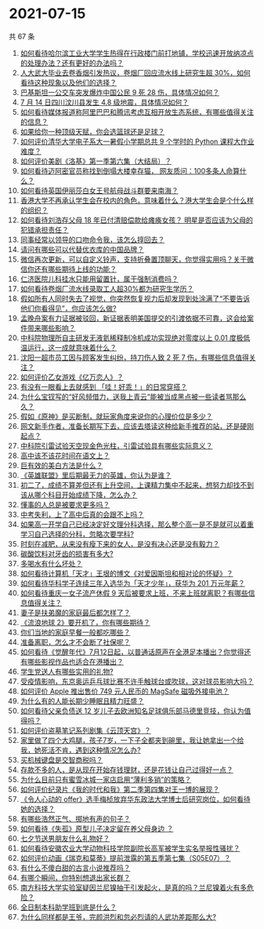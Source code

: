 # 2021-07-15

共 67 条

<!-- BEGIN -->
<!-- 最后更新时间 Thu Jul 15 2021 05:01:53 GMT+0800 (China Standard Time) -->

1. [如何看待哈尔滨工业大学学生热得在行政楼门前打地铺，学校迅速开放纳凉点的处理办法？还有更好的办法吗？](https://www.zhihu.com/question/471954284)
1. [人大武大毕业去卷香烟引发热议，卷烟厂回应流水线上研究生超
   30%，如何看待这种现象以及他们的选择？](https://www.zhihu.com/question/472023038)
1. [巴基斯坦一公交车突发爆炸中国公民 9 死 28 伤，具体情况如何？](https://www.zhihu.com/question/472168448)
1. [7 月 14 日四川汶川县发生 4.8 级地震，具体情况如何？](https://www.zhihu.com/question/472278269)
1. [如何看待媒体报道称阿里巴巴和腾讯考虑互相开放生态系统，有哪些值得关注的信息？](https://www.zhihu.com/question/472226846)
1. [如果给你一种顶级天赋，你会选篮球还是足球？](https://www.zhihu.com/question/404964574)
1. [如何评价清华大学电子系大一暑假小学期总共 9 个学时的 Python
   课程大作业难度？](https://www.zhihu.com/question/471999381)
1. [如何评价美剧《洛基》第一季第六集（大结局）？](https://www.zhihu.com/question/471727220)
1. [如何看待迈阿密官员称找到倒塌大楼幸存猫，
   网友质问：100多条人命算什么？](https://www.zhihu.com/question/471388249)
1. [如何看待英国伊丽莎白女王号航母战斗群要来南海？](https://www.zhihu.com/question/471963739)
1. [香港大学不再承认学生会在校内的角色，意味着什么？港大学生会是个什么样的组织？](https://www.zhihu.com/question/472106510)
1. [如何看待刘浩存父母 18 年已付清赔偿款给瘫痪女孩？
   明星是否应该为父母的犯错承担责任？](https://www.zhihu.com/question/472014999)
1. [同事经常以领导的口吻命令我，该怎么㨃回去？](https://www.zhihu.com/question/341779064)
1. [请问有哪些可以代替优衣库的中国品牌？](https://www.zhihu.com/question/451270885)
1. [微信再次更新，可以自定义铃声，支持折叠置顶聊天，你觉得实用吗？关于微信你还有哪些期待上线的功能？](https://www.zhihu.com/question/472167021)
1. [仁济医院儿科挂水只能用留置针，属于强制消费吗？](https://www.zhihu.com/question/470800261)
1. [如何看待卷烟厂流水线录取工人超30%都为研究生学历？](https://www.zhihu.com/question/472132593)
1. [假如所有人同时失去了视觉，你突然恢复视力后却发现到处涂满了“不要告诉他们你看得见”，你应该怎么做?](https://www.zhihu.com/question/455155293)
1. [孟晚舟案有力证据被驳回，新证据表明美国提交的引渡依据不可靠，这会给案件带来哪些影响？](https://www.zhihu.com/question/471307679)
1. [中科院物理所自主研发无液氦稀释制冷机成功实现绝对零度以上 0.01
   度极低温运行，这一成就意味着什么？](https://www.zhihu.com/question/471946119)
1. [沈阳一超市员工因与顾客发生纠纷，持刀伤人致 2 死 7
   伤，有哪些信息值得关注？](https://www.zhihu.com/question/472203816)
1. [如何评价乙女游戏《亿万恋人》？](https://www.zhihu.com/question/470777067)
1. [有没有一眼看上去就感到 「哇！好乖！」的日常穿搭？](https://www.zhihu.com/question/454682479)
1. [为什么宝钗写的“好风频借力，送我上青云”能被当成黑点被一些读者骂那么久？](https://www.zhihu.com/question/467421306)
1. [假如《原神》是买断制，就玩家角度来说你的心理价位是多少？](https://www.zhihu.com/question/471287488)
1. [网文新手作者，准备长期写下去，应该去塔读这种给新手推荐的站，还是硬刚起点？](https://www.zhihu.com/question/470591191)
1. [中科院引雷试验天空现金色光柱，引雷试验具有哪些实际意义？](https://www.zhihu.com/question/472048621)
1. [高中该不该花时间在语文上？](https://www.zhihu.com/question/471034401)
1. [巨有效的美白方法是什么？](https://www.zhihu.com/question/437976033)
1. [《英雄联盟》里后期最无力的英雄，你认为是谁？](https://www.zhihu.com/question/463004471)
1. [初二了，成绩不算差但还有上升空间，上课精力集中不起来，想努力却找不到该从哪个科目开始成绩下降，怎么办？](https://www.zhihu.com/question/472160742)
1. [懂事的人总是被要求更多吗？](https://www.zhihu.com/question/472102017)
1. [中考失利，上了高中后真的会跟不上吗？](https://www.zhihu.com/question/472040925)
1. [如果高一开学自己已经决定好文理分科选择，那么整个高一是不是就可以着重学习自己选择的分科，忽略次要学科?](https://www.zhihu.com/question/472215575)
1. [时刻在减肥，从来没有瘦下来的女人，是没有决心还是没有毅力？](https://www.zhihu.com/question/470909365)
1. [碳酸饮料对牙齿的损害有多大?](https://www.zhihu.com/question/469791739)
1. [多喝水有什么坏处？](https://www.zhihu.com/question/468560630)
1. [如何看待计算机「天才」王垠的博文《对爱因斯坦和相对论的怀疑》？](https://www.zhihu.com/question/471840054)
1. [如何看待华科学子连续三年入选华为「天才少年」，获华为 201
   万元年薪？](https://www.zhihu.com/question/469711065)
1. [如何看待重庆一女子流产休假 9
   天后被要求上班，不来上班就离职？有哪些信息值得关注？](https://www.zhihu.com/question/471945220)
1. [妻子是扶弟魔的家庭最后都怎样了？](https://www.zhihu.com/question/388115245)
1. [《流浪地球 2》要开机了，你有哪些期待？](https://www.zhihu.com/question/471927786)
1. [你们当地的家庭早餐一般都吃哪些？](https://www.zhihu.com/question/469546825)
1. [准备离职，怎么才不会断了社保呢？](https://www.zhihu.com/question/22741732)
1. [如何看待《觉醒年代》7月12日起，以普通话原声在全港足本播出？你觉得还有哪些影视作品也适合在港播出？](https://www.zhihu.com/question/471859341)
1. [学生党送人有哪些实用的礼物?](https://www.zhihu.com/question/314076042)
1. [受疫情影响，东京奥运乒乓球比赛不许手触球台或吹球，这对球员影响大吗？](https://www.zhihu.com/question/472117398)
1. [如何评价 Apple 推出售价 749 元人民币的 MagSafe
   磁吸外接电池？](https://www.zhihu.com/question/472094624)
1. [为什么有的人能长期少睡眠且精力旺盛？](https://www.zhihu.com/question/27087016)
1. [如何看待父亲负债送 12
   岁儿子去欧洲知名足球俱乐部马德里竞技，你认为值得吗？](https://www.zhihu.com/question/471075934)
1. [如何评价盗墓笔记系列剧集《云顶天宫》？](https://www.zhihu.com/question/470890977)
1. [家里做了四个大鸡腿，孩子7岁，一下子全都夹到碗里，我让她拿出一个给我，她死活不肯，遇到这种情况怎么办?](https://www.zhihu.com/question/471273205)
1. [买机械键盘是交智商税吗？](https://www.zhihu.com/question/346057428)
1. [存款不多的人，是从现在开始存钱理财，还是花钱让自己过得好一点？](https://www.zhihu.com/question/471111369)
1. [为什么目前只有蜜雪冰城一家店启用“薄利多销”的策略？](https://www.zhihu.com/question/469087818)
1. [如何评价纪录片《我的时代和我》第二季第四集对王一博的展现？](https://www.zhihu.com/question/472013151)
1. [《令人心动的
   offer》选手梅桢放弃华东政法大学博士后研究岗位，如何看待她的选择？](https://www.zhihu.com/question/472019269)
1. [有哪些浩然正气、掷地有声的句子？](https://www.zhihu.com/question/347504794)
1. [如何看待《失孤》原型儿子决定留在养父母身边 ？](https://www.zhihu.com/question/472060531)
1. [七夕节送男朋友什么礼物好？](https://www.zhihu.com/question/287989193)
1. [如何看待安徽农业大学动物科技学院副院长高军被学生实名举报性骚扰？](https://www.zhihu.com/question/472105104)
1. [如何评价动画《瑞克和莫蒂》提前泄露的第五季第七集（S05E07）？](https://www.zhihu.com/question/471908275)
1. [有什么不傻白甜的古言小说推荐吗？](https://www.zhihu.com/question/357177262)
1. [有哪个瞬间，你特别想退出家长群？](https://www.zhihu.com/question/471983693)
1. [南方科技大学实验室疑因兰尼镍抽干引发起火，是真的吗？兰尼镍着火有多危险？](https://www.zhihu.com/question/472080592)
1. [全日制本科助学班到底是什么？](https://www.zhihu.com/question/407183524)
1. [为什么同样都是王爷，完颜洪烈和忽必烈请的人武功差距那么大?](https://www.zhihu.com/question/470324620)

<!-- END -->
